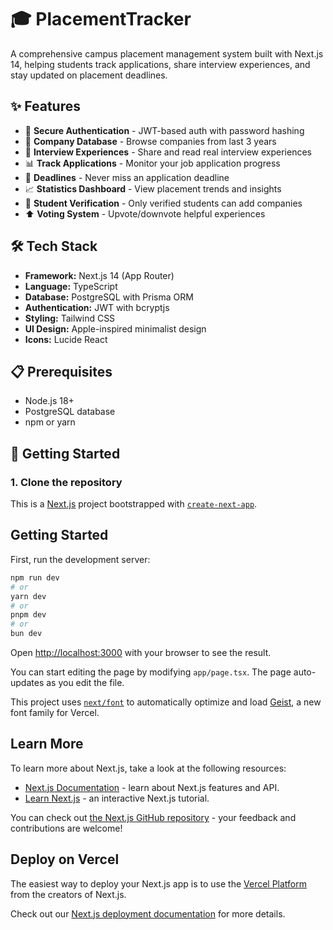# 🎓 PlacementTracker

A comprehensive campus placement management system built with Next.js 14, helping students track applications, share interview experiences, and stay updated on placement deadlines.

## ✨ Features

- 🔐 **Secure Authentication** - JWT-based auth with password hashing
- 🏢 **Company Database** - Browse companies from last 3 years
- 📝 **Interview Experiences** - Share and read real interview experiences
- 📊 **Track Applications** - Monitor your job application progress
- 📅 **Deadlines** - Never miss an application deadline
- 📈 **Statistics Dashboard** - View placement trends and insights
- 👥 **Student Verification** - Only verified students can add companies
- ⬆️ **Voting System** - Upvote/downvote helpful experiences

## 🛠️ Tech Stack

- **Framework:** Next.js 14 (App Router)
- **Language:** TypeScript
- **Database:** PostgreSQL with Prisma ORM
- **Authentication:** JWT with bcryptjs
- **Styling:** Tailwind CSS
- **UI Design:** Apple-inspired minimalist design
- **Icons:** Lucide React

## 📋 Prerequisites

- Node.js 18+ 
- PostgreSQL database
- npm or yarn

## 🚀 Getting Started

### 1. Clone the repository


This is a [Next.js](https://nextjs.org) project bootstrapped with [`create-next-app`](https://nextjs.org/docs/app/api-reference/cli/create-next-app).

## Getting Started

First, run the development server:

```bash
npm run dev
# or
yarn dev
# or
pnpm dev
# or
bun dev
```

Open [http://localhost:3000](http://localhost:3000) with your browser to see the result.

You can start editing the page by modifying `app/page.tsx`. The page auto-updates as you edit the file.

This project uses [`next/font`](https://nextjs.org/docs/app/building-your-application/optimizing/fonts) to automatically optimize and load [Geist](https://vercel.com/font), a new font family for Vercel.

## Learn More

To learn more about Next.js, take a look at the following resources:

- [Next.js Documentation](https://nextjs.org/docs) - learn about Next.js features and API.
- [Learn Next.js](https://nextjs.org/learn) - an interactive Next.js tutorial.

You can check out [the Next.js GitHub repository](https://github.com/vercel/next.js) - your feedback and contributions are welcome!

## Deploy on Vercel

The easiest way to deploy your Next.js app is to use the [Vercel Platform](https://vercel.com/new?utm_medium=default-template&filter=next.js&utm_source=create-next-app&utm_campaign=create-next-app-readme) from the creators of Next.js.

Check out our [Next.js deployment documentation](https://nextjs.org/docs/app/building-your-application/deploying) for more details.
